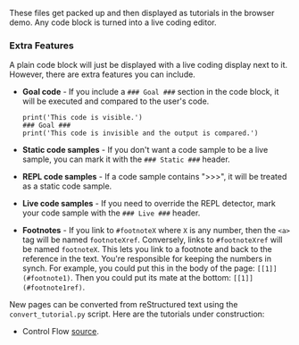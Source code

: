 These files get packed up and then displayed as tutorials in the browser demo.
Any code block is turned into a live coding editor.

### Extra Features
A plain code block will just be displayed with a live coding display next to it.
However, there are extra features you can include.

* **Goal code** - If you include a `### Goal ###` section in the code block,
    it will be executed and compared to the user's code.

      print('This code is visible.')
      ### Goal ###
      print('This code is invisible and the output is compared.')

* **Static code samples** - If you don't want a code sample to be a live sample,
    you can mark it with the `### Static ###` header.
* **REPL code samples** - If a code sample contains ">>>", it will be treated as
    a static code sample.
* **Live code samples** - If you need to override the REPL detector, mark your
    code sample with the `### Live ###` header.
* **Footnotes** - If you link to `#footnoteX` where `X` is any number, then the
    `<a>` tag will be named `footnoteXref`. Conversely, links to `#footnoteXref`
    will be named `footnoteX`. This lets you link to a footnote and back to the
    reference in the text. You're responsible for keeping the numbers in synch.
    For example, you could put this in the body of the page:
    `[[1]](#footnote1)`. Then you could put its mate at the bottom:
    `[[1]](#footnote1ref)`.

New pages can be converted from reStructured text using the `convert_tutorial.py`
script. Here are the tutorials under construction:

* Control Flow [source][controlflow.md].

[controlflow.md]: cpython/controlflow.md
